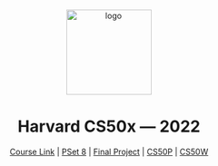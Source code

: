 <br>

<p align="center">
<img src="./images/H.png" alt="logo" height="150"/>
</p>

<h1 align="center">
Harvard CS50x — 2022
</h1>

<p align="center">
  <a href="https://cs50.harvard.edu/x/2023/">Course Link</a> |
  <a href="https://pset8.netlify.app/">PSet 8</a> | 
  <a href="https://github.com/mancuoj/watchlist">Final Project</a> |
  <a href="https://github.com/mancuoj/CS50P">CS50P</a> |
  <a href="https://github.com/mancuoj/CS50W">CS50W</a>
</p>
